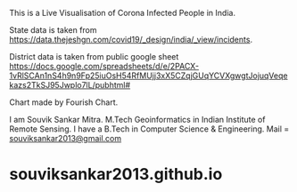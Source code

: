 This is a Live Visualisation of Corona Infected People in India. 

State data is taken from https://data.thejeshgn.com/covid19/_design/india/_view/incidents. 


District data is taken from public google sheet https://docs.google.com/spreadsheets/d/e/2PACX-1vRlSCAn1nS4h9n9Fp25iuOsH54RfMUjj3xX5CZqjGUqYCVXgwgtJojuqVeqekazs2TkSJ95Jwplo7lL/pubhtml#

Chart made by Fourish Chart. 

I am Souvik Sankar Mitra. M.Tech Geoinformatics in Indian Institute of Remote Sensing. I have a B.Tech in Computer Science & Engineering.
Mail = souviksankar2013@gmail.com
# souviksankar2013.github.io
